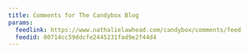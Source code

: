 ```yaml
---
title: Comments for The Candybox Blog
params:
  feedlink: https://www.nathalielawhead.com/candybox/comments/feed
  feedid: 00714cc59ddcfe2445231fad9e2f44d4
---
```

